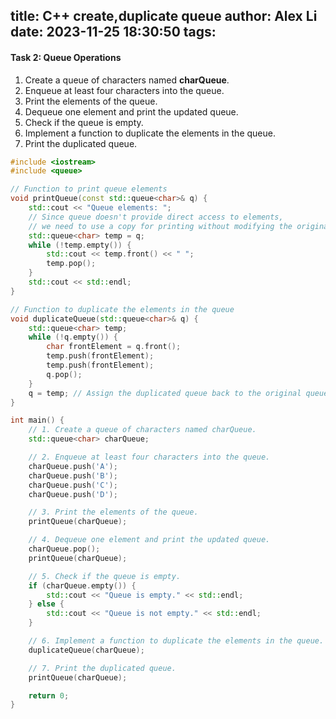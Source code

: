 title: C++ create,duplicate queue
author: Alex Li
date: 2023-11-25 18:30:50
tags:
---
#### Task 2: Queue Operations
1. Create a queue of characters named **charQueue**.
2. Enqueue at least four characters into the queue.
3. Print the elements of the queue.
4. Dequeue one element and print the updated queue.
5. Check if the queue is empty.
6. Implement a function to duplicate the elements in the queue.
7. Print the duplicated queue.

```c++
#include <iostream>
#include <queue>

// Function to print queue elements
void printQueue(const std::queue<char>& q) {
    std::cout << "Queue elements: ";
    // Since queue doesn't provide direct access to elements,
    // we need to use a copy for printing without modifying the original queue
    std::queue<char> temp = q;
    while (!temp.empty()) {
        std::cout << temp.front() << " ";
        temp.pop();
    }
    std::cout << std::endl;
}

// Function to duplicate the elements in the queue
void duplicateQueue(std::queue<char>& q) {
    std::queue<char> temp;
    while (!q.empty()) {
        char frontElement = q.front();
        temp.push(frontElement);
        temp.push(frontElement);
        q.pop();
    }
    q = temp; // Assign the duplicated queue back to the original queue
}

int main() {
    // 1. Create a queue of characters named charQueue.
    std::queue<char> charQueue;

    // 2. Enqueue at least four characters into the queue.
    charQueue.push('A');
    charQueue.push('B');
    charQueue.push('C');
    charQueue.push('D');

    // 3. Print the elements of the queue.
    printQueue(charQueue);

    // 4. Dequeue one element and print the updated queue.
    charQueue.pop();
    printQueue(charQueue);

    // 5. Check if the queue is empty.
    if (charQueue.empty()) {
        std::cout << "Queue is empty." << std::endl;
    } else {
        std::cout << "Queue is not empty." << std::endl;
    }

    // 6. Implement a function to duplicate the elements in the queue.
    duplicateQueue(charQueue);

    // 7. Print the duplicated queue.
    printQueue(charQueue);

    return 0;
}

```